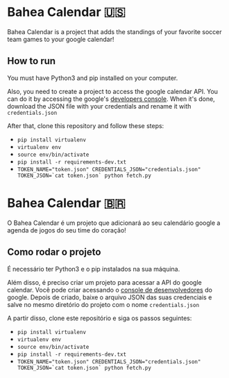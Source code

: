 # Bahea Calendar :us:

Bahea Calendar is a project that adds the standings of your favorite soccer team games to your google calendar!

## How to run

You must have Python3 and pip installed on your computer.

Also, you need to create a project to access the google calendar API. You can do it by accessing the google's [developers console](https://console.developers.google.com/). When it's done, download the JSON file with your credentials and rename it with `credentials.json`

After that, clone this repository and follow these steps:

- `pip install virtualenv`
- `virtualenv env`
- `source env/bin/activate`
- `pip install -r requirements-dev.txt`
- ```TOKEN_NAME="token.json" CREDENTIALS_JSON="credentials.json" TOKEN_JSON=`cat token.json` python fetch.py```



# Bahea Calendar 🇧🇷

O Bahea Calendar é um projeto que adicionará ao seu calendário google a agenda de jogos do seu time do coração!

## Como rodar o projeto

É necessário ter Python3 e o pip instalados na sua máquina. 

Além disso, é preciso criar um projeto para acessar a API do google calendar. Você pode criar acessando o [console de desenvolvedores](https://console.developers.google.com/) do google. Depois de criado, baixe o arquivo JSON das suas credenciais e salve no mesmo diretório do projeto com o nome `credentials.json`

A partir disso, clone este repositório e siga os passos seguintes:

- `pip install virtualenv`
- `virtualenv env`
- `source env/bin/activate`
- `pip install -r requirements-dev.txt`
- ```TOKEN_NAME="token.json" CREDENTIALS_JSON="credentials.json" TOKEN_JSON=`cat token.json` python fetch.py```


